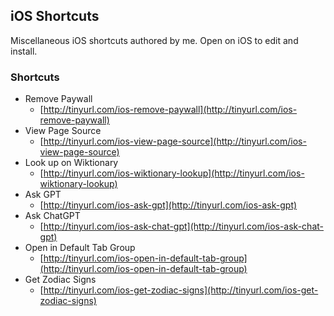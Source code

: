 ## iOS Shortcuts

Miscellaneous iOS shortcuts authored by me. Open on iOS to edit and install.

### Shortcuts

* Remove Paywall
  * [http://tinyurl.com/ios-remove-paywall](http://tinyurl.com/ios-remove-paywall)
* View Page Source
  * [http://tinyurl.com/ios-view-page-source](http://tinyurl.com/ios-view-page-source)
* Look up on Wiktionary
  * [http://tinyurl.com/ios-wiktionary-lookup](http://tinyurl.com/ios-wiktionary-lookup)
* Ask GPT
  * [http://tinyurl.com/ios-ask-gpt](http://tinyurl.com/ios-ask-gpt)
* Ask ChatGPT
  * [http://tinyurl.com/ios-ask-chat-gpt](http://tinyurl.com/ios-ask-chat-gpt)
* Open in Default Tab Group
  * [http://tinyurl.com/ios-open-in-default-tab-group](http://tinyurl.com/ios-open-in-default-tab-group)
* Get Zodiac Signs
  * [http://tinyurl.com/ios-get-zodiac-signs](http://tinyurl.com/ios-get-zodiac-signs)
